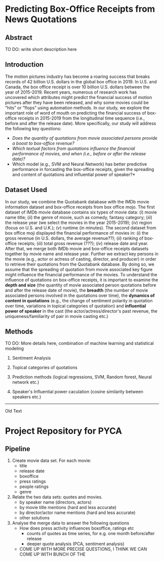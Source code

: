 # Predicting Box-Office Receipts from News Quotations


## Abstract

TO DO: write short description here



## Introduction


The motion pictures industry has become a roaring success that breaks records of 42 billion U.S. dollars in the global box office in 2019. In U.S. and Canada, the box office receipt is over 10 billion U.S. dollars between the year of 2015-2019. Recent years, numerous of research work has uncovered which attributes might predict the financial success of motion pictures after they have been released, and why some movies could be “hits” or “flops” using automation methods. In our study, we explore the important role of word of mouth on predicting the financial success of box-office receipts in 2015-2019 from the longitudinal time sequence (i.e., before and after the release date). More specifically, our study will address the following key questions:

* *Does the quantity of quotations from movie associated persons provide a boost to box-office revenue?*
* *Which textual factors from quotations influence the financial performance of movies, and when (i.e., before or after the release date)?*
* Which model (e.g., SVM and Neural Network) has better predictive performance in forcasting the box-office receipts, given the spreading and content of quotations and influential power of speaker?*



## Dataset Used
In our study, we combine the Quotabank database with the IMDb movie information dataset and box-office receipts from box office mojo. The first dataset of IMDb movie database contains six types of movie data: (*i*) movie name title; (*ii*) the genre of movie, such as comedy, fantasy category; (*iii*) the release year (we select the movies in the year 2015-2019); (*iv*) region (focus on U.S. and U.K.); (*v*) runtime (in minutes). The second dataset from box office moji displayed the financial performance of movies in: (*i*) the gross revenue (in U.S. dollars, the average revenue??); (*ii*) ranking of box-office receipts; (*iii*) total gross revenue (???); (*iv*) release date and year. After that, we merge both IMDb movie and box-office receipts datasets together by movie name and release year. Further we extract key persons in the movie (e.g., actor or actress of casting, director, and producer) in order to retrieve their quotations from the Quotabank database. By doing so, we assume that the spreading of quotation from movie associated key figure might influence the financial performance of the movies. To understand the influence of quotations on box-office receipts, it is important to examine the **depth and size** (the quantity of movie associated person quotations before and after the release date of movie), the **breadth** (the number of movie associated persons involved in the quotations over time), the **dynamics of content in quotations** (e.g., the change of sentiment polarity in quotation over time, variations in topical categories of quotation) and **influential power of speaker** in the cast (the actor/actress/director's past revenue, the uniqueness/familiarity of pair in movie casting etc.) 


## Methods 

TO DO: More details here, combination of machine learning and statistical modeling

1. Sentiment Analysis 

2. Topical categories of quotations

3. Prediction methods (logical regressions, SVM, Random forest, Neural network etc.)

4. Speaker's Influential power caculation (cosine similarity between speakers etc.)

***

Old Text


# Project Repository for PYCA

## Pipeline
1. Create movie data set. For each movie:
   - title
   - release date
   - boxoffice
   - press ratings
   - people ratings
   - genre
2. Relate the two data sets: quotes and movies.
   - by speaker name (directors, actors)
   - by movie title mentions (hard and less accurate)
   - by director/actor name mentions (hard and less accurate)
   - other solutions
3. Analyse the merge data to answer the following questions
   - How does press activity influences boxoffice, ratings etc
     - counts of quotes as time series, for e.g. one month before/after release
     - deeper quote analysis (PCA, sentiment analysis)
   - COME UP WITH MORE PRECISE QUESTIONS, I THINK WE CAN COME UP WITH BUNCH OF THE
